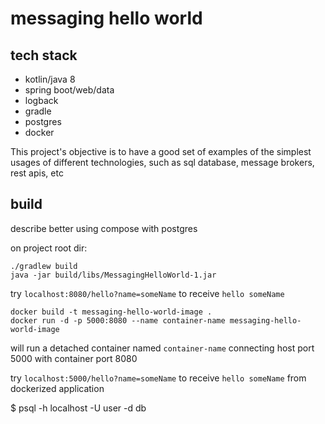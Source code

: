 # messaging hello world
## tech stack
 - kotlin/java 8
 - spring boot/web/data
 - logback
 - gradle
 - postgres
 - docker

This project's objective is to have a good set of examples of the simplest usages 
of different technologies, such as sql database, message brokers, rest apis, etc

## build
describe better using compose with postgres

on project root dir:

    ./gradlew build
    java -jar build/libs/MessagingHelloWorld-1.jar

try `localhost:8080/hello?name=someName` to receive `hello someName`

    docker build -t messaging-hello-world-image .
    docker run -d -p 5000:8080 --name container-name messaging-hello-world-image

will run a detached container named `container-name` connecting host port 5000 with container port 8080

try `localhost:5000/hello?name=someName` to receive `hello someName` from dockerized application



$ psql -h localhost -U user -d db